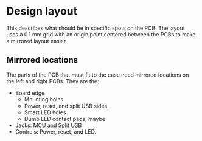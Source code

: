# Design layout

This describes what should be in specific spots on the PCB.
The layout uses a 0.1 mm grid with an origin point centered between the
    PCBs to make a mirrored layout easier.

## Mirrored locations

The parts of the PCB that must fit to the case
    need mirrored locations on the left and right PCBs.
They are the:

-   Board edge 
    -   Mounting holes
    -   Power, reset, and split USB sides.
    -   Smart LED holes
    -   Dumb LED contact pads, maybe
-   Jacks: MCU and Split USB
-   Controls: Power, reset, and LED.


